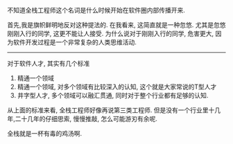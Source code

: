 不知道全栈工程师这个名词是什么时候开始在软件圈内部传播开来.

首先,我是旗帜鲜明地反对这种提法的.
在我看来, 这简直就是一种忽悠. 尤其是忽悠刚刚入行的同学, 这更不能让人接受. 
为什么说对于刚刚入行的同学, 危害更大, 因为软件开发过程是一个非常复杂的人类思维活动. 

---

对于软件人才, 其实有几个标准
1. 精通一个领域
2. 精通一个领域, 对多个领域有比较深入的认知, 这个就是大家常说的T型人才
3. 井字型人才, 多个领域可以融汇贯通, 同时对于整个行业都有足够的认知.

从上面的标准来看, 全栈工程师好像再说第三类工程师. 但是没有一个行业里十几年,二十几年的仔细思索, 慢慢推敲, 怎么可能游刃有余呢.

全栈就是一杯有毒的鸡汤啊.
